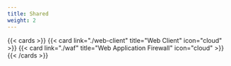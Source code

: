 ```yaml
---
title: Shared
weight: 2
---
```


<!--
Copyright Amazon.com, Inc. or its affiliates. All Rights Reserved.
SPDX-License-Identifier: MIT-0
-->

{{< cards >}}
  {{< card link="./web-client" title="Web Client" icon="cloud" >}}
  {{< card link="./waf" title="Web Application Firewall" icon="cloud" >}}
{{< /cards >}}